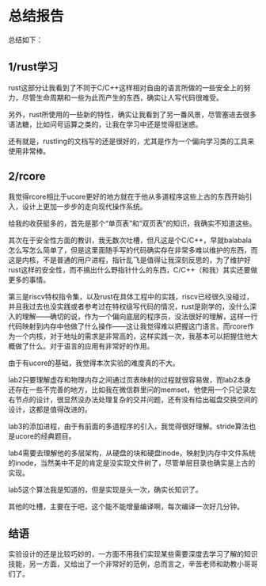 # 总结报告

总结如下：

## 1/rust学习

rust这部分让我看到了不同于C/C++这样相对自由的语言所做的一些安全上的努力，尽管生命周期和一些为此而产生的东西，确实让人写代码很难受。

另外，rust所使用的一些新的特性，确实让我看到了另一番风景，尽管塞进去很多语法糖，比如问号运算之类的，让我在学习中还是觉得挺迷惑。

还有就是，rustling的文档写的还是很好的，尤其是作为一个偏向学习类的工具来使用非常棒。

## 2/rcore

我觉得rcore相比于ucore更好的地方就在于他从多道程序这些上古的东西开始引入，设计上更加一步步的走向现代操作系统。

给我的收获挺多的，首先是那个“单页表”和“双页表”的知识，我确实不知道这些。

其次在于安全性方面的教训，我无数次吐槽，但凡这是个C/C++，早就balabala怎么写怎么简单了，但是这里面随手写的代码确实存在非常多难以维护的东西，而这是内核，不是普通的用户进程，指针乱飞是值得让我深刻反思的，为了维护好rust这样的安全性，而不搞出什么野指针什么的东西，C/C++（和我）其实还要做更多的事情。

第三是riscv特权指令集，以及rust在具体工程中的实践，riscv已经很久没碰过，并且我过去也没实践或者参考过在特权级写代码的情况，rust是刚学的，没什么深入的理解——确切的说，作为一个偏向底层的程序员，没法很好的理解，这样一行代码映射到内存中他做了什么操作——这让我觉得难以把握这门语言。而rcore作为一个内核，对于地址的需求是非常高的，这样实践一次，我基本可以把握住他大概做了什么。对于语言的应用有非常好的作用。

由于有ucore的基础，我觉得本次实验的难度真的不大。

lab2只要理解虚存和物理内存之间通过页表映射的过程就很容易做，而lab2本身还存在一些不完善的地方，比如我在微信群里问的memset，他使用一个只记录左右节点的设计，很显然没办法处理复杂的交并问题，还有没有给出磁盘交换空间的设计，这都是值得改进的。

lab3的添加进程，由于有前面的多道程序的引入，我觉得很好理解。stride算法也是ucore的经典题目。

lab4需要去理解他的多层架构，从硬盘的块和硬盘inode，映射到内存中文件系统的inode，当然美中不足的肯定是没实现文件树了，尽管单层目录也确实是上古的实现。

lab5这个算法我是知道的，但是实现是头一次，确实长知识了。

其他的吐槽，主要在于吧，这个能不能增量编译啊，每次编译一次好几分钟。

## 结语

实验设计的还是比较巧妙的，一方面不用我们实现某些需要深度去学习了解的知识技能，另一方面，又给出了一个非常好的范例，总而言之，辛苦老师和助教小哥哥们了。